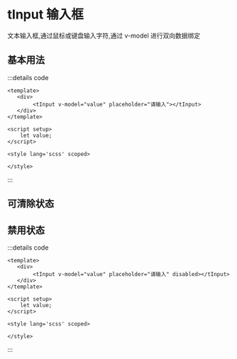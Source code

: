 # tInput 输入框
文本输入框,通过鼠标或键盘输入字符,通过 v-model 进行双向数据绑定

## 基本用法
<tInput placeholder="请输入"></tInput>

:::details code
```vue
<template>
   <div>
        <tInput v-model="value" placeholder="请输入"></tInput>
   </div>
</template>

<script setup>
    let value;
</script>

<style lang='scss' scoped>

</style>
```
:::

## 可清除状态
<tInput placeholder="请输入" v-model="val" clean></tInput>


## 禁用状态
<tInput placeholder="请输入" v-model="val" disabled></tInput>
:::details code
```vue
<template>
   <div>
        <tInput v-model="value" placeholder="请输入" disabled></tInput>
   </div>
</template>

<script setup>
    let value;
</script>

<style lang='scss' scoped>

</style>
```
:::
